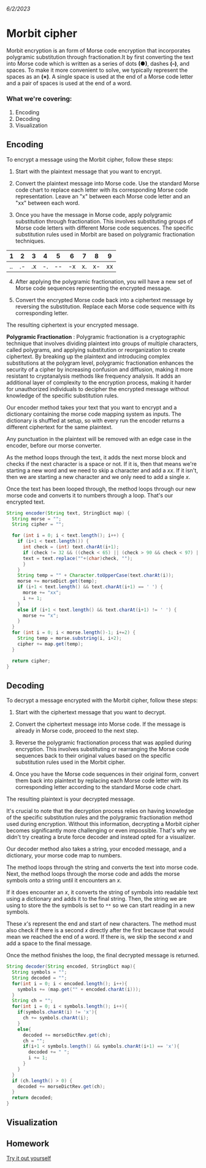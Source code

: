 ###### 6/2/2023

# Morbit cipher
Morbit encryption is an form of Morse code encryption that incorporates polygramic substitution through fractionation.It by first converting the text into Morse code which is written as a series of dots **(●)**, dashes **(–)**, and spaces.  To make it more convenient to solve, we typically represent the spaces as an **(×)**. A single space is used at the end of a Morse code letter and a pair of spaces is used at the end of a word.

### What we're covering:
1. Encoding
2. Decoding
3. Visualization

## Encoding

To encrypt a message using the Morbit cipher, follow these steps:

1. Start with the plaintext message that you want to encrypt.

2. Convert the plaintext message into Morse code. Use the standard Morse code chart to replace each letter with its corresponding Morse code representation. Leave an "x" between each Morse code letter and an "xx" between each word.

3. Once you have the message in Morse code, apply polygramic substitution through fractionation. This involves substituting groups of Morse code letters with different Morse code sequences. The specific substitution rules used in Morbit are based on polygramic fractionation techniques.

| 1 | 2 | 3 | 4 | 5 | 6 | 7 | 8 | 9 |
|---|---|---|---|---|---|---|---|---|
|.. |.- |.x |-. |-- |-x |x. |x- |xx |

4. After applying the polygramic fractionation, you will have a new set of Morse code sequences representing the encrypted message.

5. Convert the encrypted Morse code back into a ciphertext message by reversing the substitution. Replace each Morse code sequence with its corresponding letter.

The resulting ciphertext is your encrypted message.

**Polygramic Fractionation** : Polygramic fractionation is a cryptographic technique that involves dividing plaintext into groups of multiple characters, called polygrams, and applying substitution or reorganization to create ciphertext. By breaking up the plaintext and introducing complex substitutions at the polygram level, polygramic fractionation enhances the security of a cipher by increasing confusion and diffusion, making it more resistant to cryptanalysis methods like frequency analysis. It adds an additional layer of complexity to the encryption process, making it harder for unauthorized individuals to decipher the encrypted message without knowledge of the specific substitution rules.

Our encoder method takes your text that you want to encrypt and a dictionary containing the morse code mapping system as inputs. The dictionary is shuffled at setup, so with every run the encoder returns a different ciphertext for the same plaintext. 

Any punctuation in the plaintext will be removed with an edge case in the encoder, before our morse converter. 

As the method loops through the text, it adds the next morse block and checks if the next character is a space or not. If it is, then that means we're starting a new word and we need to skip a character and add a *xx*. If it isn't, then we are starting a new character and we only need to add a single *x*. 

Once the text has been looped through, the method loops through our new morse code and converts it to numbers through a loop. That's our encrypted text.

```java
String encoder(String text, StringDict map) {
  String morse = "";  
  String cipher = "";

  for (int i = 0; i < text.length(); i++) {
    if (i+1 < text.length()) {
      int check = (int) text.charAt(i+1); 
      if (check != 32 && ((check < 65) || (check > 90 && check < 97) || (check > 122))) {
      text = text.replace(""+(char)check, "");
      }
    }
    String temp = "" + Character.toUpperCase(text.charAt(i));
    morse += morseDict.get(temp);
    if (i+1 < text.length() && text.charAt(i+1) == ' ') {
      morse += "xx";
      i += 1;
    }
    else if (i+1 < text.length() && text.charAt(i+1) != ' ') {
      morse += "x";   
    }
  }
  for (int i = 0; i < morse.length()-1; i+=2) {
    String temp = morse.substring(i, i+2);
    cipher += map.get(temp);
  }

  return cipher;
}
```


## Decoding

To decrypt a message encrypted with the Morbit cipher, follow these steps:

1. Start with the ciphertext message that you want to decrypt.

2. Convert the ciphertext message into Morse code. If the message is already in Morse code, proceed to the next step.

3. Reverse the polygramic fractionation process that was applied during encryption. This involves substituting or rearranging the Morse code sequences back to their original values based on the specific substitution rules used in the Morbit cipher.

4. Once you have the Morse code sequences in their original form, convert them back into plaintext by replacing each Morse code letter with its corresponding letter according to the standard Morse code chart.

The resulting plaintext is your decrypted message.

It's crucial to note that the decryption process relies on having knowledge of the specific substitution rules and the polygramic fractionation method used during encryption. Without this information, decrypting a Morbit cipher becomes significantly more challenging or even impossible. That's why we didn't try creating a brute force decoder and instead opted for a visualizer.

Our decoder method also takes a string, your encoded message, and a dictionary, your morse code map to numbers. 

The method loops through the string and converts the text into morse code. Next, the method loops through the morse code and adds the morse symbols onto a string until it encounters an *x*. 

If it does encounter an *x*, it converts the string of symbols into readable text using a dictionary and adds it to the final string. Then, the string we are using to store the the symbols is set to `**` so we can start reading in a new symbols. 

These *x*'s represent the end and start of new characters. The method must also check if there is a second *x* directly after the first because that would mean we reached the end of a word. If there is, we skip the second *x* and add a space to the final message. 

Once the method finishes the loop, the final decrypted message is returned.
```java
String decoder(String encoded, StringDict map){
  String symbols = "";
  String decoded = "";
  for(int i = 0; i < encoded.length(); i++){
    symbols += (map.get("" + encoded.charAt(i)));
  }
  String ch = "";
  for(int i = 0; i < symbols.length(); i++){
    if(symbols.charAt(i) != 'x'){
      ch += symbols.charAt(i);
    }
    else{
      decoded += morseDictRev.get(ch);
      ch = "";
      if(i+1 < symbols.length() && symbols.charAt(i+1) == 'x'){
        decoded += " ";
        i += 1;
      }
    }
  }
  if (ch.length() > 0) {
    decoded += morseDictRev.get(ch);
  }
  return decoded;
}
```

## Visualization



## Homework



[Try it out yourself](https://toebes.com/codebusters/MorbitEncrypt.html)

